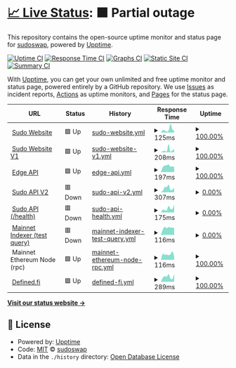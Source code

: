 # [📈 Live Status](https://sudoswap.github.io/upptime): <!--live status--> **🟧 Partial outage**

This repository contains the open-source uptime monitor and status page for [sudoswap](https://sudoswap.github.io/upptime), powered by [Upptime](https://github.com/upptime/upptime).

[![Uptime CI](https://github.com/sudoswap/upptime/workflows/Uptime%20CI/badge.svg)](https://github.com/sudoswap/upptime/actions?query=workflow%3A%22Uptime+CI%22)
[![Response Time CI](https://github.com/sudoswap/upptime/workflows/Response%20Time%20CI/badge.svg)](https://github.com/sudoswap/upptime/actions?query=workflow%3A%22Response+Time+CI%22)
[![Graphs CI](https://github.com/sudoswap/upptime/workflows/Graphs%20CI/badge.svg)](https://github.com/sudoswap/upptime/actions?query=workflow%3A%22Graphs+CI%22)
[![Static Site CI](https://github.com/sudoswap/upptime/workflows/Static%20Site%20CI/badge.svg)](https://github.com/sudoswap/upptime/actions?query=workflow%3A%22Static+Site+CI%22)
[![Summary CI](https://github.com/sudoswap/upptime/workflows/Summary%20CI/badge.svg)](https://github.com/sudoswap/upptime/actions?query=workflow%3A%22Summary+CI%22)

With [Upptime](https://upptime.js.org), you can get your own unlimited and free uptime monitor and status page, powered entirely by a GitHub repository. We use [Issues](https://github.com/sudoswap/upptime/issues) as incident reports, [Actions](https://github.com/sudoswap/upptime/actions) as uptime monitors, and [Pages](https://sudoswap.github.io/upptime) for the status page.

<!--start: status pages-->
<!-- This summary is generated by Upptime (https://github.com/upptime/upptime) -->
<!-- Do not edit this manually, your changes will be overwritten -->
<!-- prettier-ignore -->
| URL | Status | History | Response Time | Uptime |
| --- | ------ | ------- | ------------- | ------ |
| <img alt="" src="https://icons.duckduckgo.com/ip3/sudoswap.xyz.ico" height="13"> [Sudo Website](https://sudoswap.xyz) | 🟩 Up | [sudo-website.yml](https://github.com/sudoswap/upptime/commits/HEAD/history/sudo-website.yml) | <details><summary><img alt="Response time graph" src="./graphs/sudo-website/response-time-week.png" height="20"> 125ms</summary><br><a href="https://status.sudoswap.xyz/history/sudo-website"><img alt="Response time 129" src="https://img.shields.io/endpoint?url=https%3A%2F%2Fraw.githubusercontent.com%2Fsudoswap%2Fupptime%2FHEAD%2Fapi%2Fsudo-website%2Fresponse-time.json"></a><br><a href="https://status.sudoswap.xyz/history/sudo-website"><img alt="24-hour response time 62" src="https://img.shields.io/endpoint?url=https%3A%2F%2Fraw.githubusercontent.com%2Fsudoswap%2Fupptime%2FHEAD%2Fapi%2Fsudo-website%2Fresponse-time-day.json"></a><br><a href="https://status.sudoswap.xyz/history/sudo-website"><img alt="7-day response time 125" src="https://img.shields.io/endpoint?url=https%3A%2F%2Fraw.githubusercontent.com%2Fsudoswap%2Fupptime%2FHEAD%2Fapi%2Fsudo-website%2Fresponse-time-week.json"></a><br><a href="https://status.sudoswap.xyz/history/sudo-website"><img alt="30-day response time 134" src="https://img.shields.io/endpoint?url=https%3A%2F%2Fraw.githubusercontent.com%2Fsudoswap%2Fupptime%2FHEAD%2Fapi%2Fsudo-website%2Fresponse-time-month.json"></a><br><a href="https://status.sudoswap.xyz/history/sudo-website"><img alt="1-year response time 144" src="https://img.shields.io/endpoint?url=https%3A%2F%2Fraw.githubusercontent.com%2Fsudoswap%2Fupptime%2FHEAD%2Fapi%2Fsudo-website%2Fresponse-time-year.json"></a></details> | <details><summary><a href="https://status.sudoswap.xyz/history/sudo-website">100.00%</a></summary><a href="https://status.sudoswap.xyz/history/sudo-website"><img alt="All-time uptime 100.00%" src="https://img.shields.io/endpoint?url=https%3A%2F%2Fraw.githubusercontent.com%2Fsudoswap%2Fupptime%2FHEAD%2Fapi%2Fsudo-website%2Fuptime.json"></a><br><a href="https://status.sudoswap.xyz/history/sudo-website"><img alt="24-hour uptime 100.00%" src="https://img.shields.io/endpoint?url=https%3A%2F%2Fraw.githubusercontent.com%2Fsudoswap%2Fupptime%2FHEAD%2Fapi%2Fsudo-website%2Fuptime-day.json"></a><br><a href="https://status.sudoswap.xyz/history/sudo-website"><img alt="7-day uptime 100.00%" src="https://img.shields.io/endpoint?url=https%3A%2F%2Fraw.githubusercontent.com%2Fsudoswap%2Fupptime%2FHEAD%2Fapi%2Fsudo-website%2Fuptime-week.json"></a><br><a href="https://status.sudoswap.xyz/history/sudo-website"><img alt="30-day uptime 100.00%" src="https://img.shields.io/endpoint?url=https%3A%2F%2Fraw.githubusercontent.com%2Fsudoswap%2Fupptime%2FHEAD%2Fapi%2Fsudo-website%2Fuptime-month.json"></a><br><a href="https://status.sudoswap.xyz/history/sudo-website"><img alt="1-year uptime 99.99%" src="https://img.shields.io/endpoint?url=https%3A%2F%2Fraw.githubusercontent.com%2Fsudoswap%2Fupptime%2FHEAD%2Fapi%2Fsudo-website%2Fuptime-year.json"></a></details>
| <img alt="" src="https://icons.duckduckgo.com/ip3/v1.sudoswap.xyz.ico" height="13"> [Sudo Website V1](https://v1.sudoswap.xyz) | 🟩 Up | [sudo-website-v1.yml](https://github.com/sudoswap/upptime/commits/HEAD/history/sudo-website-v1.yml) | <details><summary><img alt="Response time graph" src="./graphs/sudo-website-v1/response-time-week.png" height="20"> 208ms</summary><br><a href="https://status.sudoswap.xyz/history/sudo-website-v1"><img alt="Response time 139" src="https://img.shields.io/endpoint?url=https%3A%2F%2Fraw.githubusercontent.com%2Fsudoswap%2Fupptime%2FHEAD%2Fapi%2Fsudo-website-v1%2Fresponse-time.json"></a><br><a href="https://status.sudoswap.xyz/history/sudo-website-v1"><img alt="24-hour response time 79" src="https://img.shields.io/endpoint?url=https%3A%2F%2Fraw.githubusercontent.com%2Fsudoswap%2Fupptime%2FHEAD%2Fapi%2Fsudo-website-v1%2Fresponse-time-day.json"></a><br><a href="https://status.sudoswap.xyz/history/sudo-website-v1"><img alt="7-day response time 208" src="https://img.shields.io/endpoint?url=https%3A%2F%2Fraw.githubusercontent.com%2Fsudoswap%2Fupptime%2FHEAD%2Fapi%2Fsudo-website-v1%2Fresponse-time-week.json"></a><br><a href="https://status.sudoswap.xyz/history/sudo-website-v1"><img alt="30-day response time 167" src="https://img.shields.io/endpoint?url=https%3A%2F%2Fraw.githubusercontent.com%2Fsudoswap%2Fupptime%2FHEAD%2Fapi%2Fsudo-website-v1%2Fresponse-time-month.json"></a><br><a href="https://status.sudoswap.xyz/history/sudo-website-v1"><img alt="1-year response time 139" src="https://img.shields.io/endpoint?url=https%3A%2F%2Fraw.githubusercontent.com%2Fsudoswap%2Fupptime%2FHEAD%2Fapi%2Fsudo-website-v1%2Fresponse-time-year.json"></a></details> | <details><summary><a href="https://status.sudoswap.xyz/history/sudo-website-v1">100.00%</a></summary><a href="https://status.sudoswap.xyz/history/sudo-website-v1"><img alt="All-time uptime 100.00%" src="https://img.shields.io/endpoint?url=https%3A%2F%2Fraw.githubusercontent.com%2Fsudoswap%2Fupptime%2FHEAD%2Fapi%2Fsudo-website-v1%2Fuptime.json"></a><br><a href="https://status.sudoswap.xyz/history/sudo-website-v1"><img alt="24-hour uptime 100.00%" src="https://img.shields.io/endpoint?url=https%3A%2F%2Fraw.githubusercontent.com%2Fsudoswap%2Fupptime%2FHEAD%2Fapi%2Fsudo-website-v1%2Fuptime-day.json"></a><br><a href="https://status.sudoswap.xyz/history/sudo-website-v1"><img alt="7-day uptime 100.00%" src="https://img.shields.io/endpoint?url=https%3A%2F%2Fraw.githubusercontent.com%2Fsudoswap%2Fupptime%2FHEAD%2Fapi%2Fsudo-website-v1%2Fuptime-week.json"></a><br><a href="https://status.sudoswap.xyz/history/sudo-website-v1"><img alt="30-day uptime 100.00%" src="https://img.shields.io/endpoint?url=https%3A%2F%2Fraw.githubusercontent.com%2Fsudoswap%2Fupptime%2FHEAD%2Fapi%2Fsudo-website-v1%2Fuptime-month.json"></a><br><a href="https://status.sudoswap.xyz/history/sudo-website-v1"><img alt="1-year uptime 100.00%" src="https://img.shields.io/endpoint?url=https%3A%2F%2Fraw.githubusercontent.com%2Fsudoswap%2Fupptime%2FHEAD%2Fapi%2Fsudo-website-v1%2Fuptime-year.json"></a></details>
| <img alt="" src="https://icons.duckduckgo.com/ip3/edge.sudoapi.xyz.ico" height="13"> [Edge API](https://edge.sudoapi.xyz/api/health) | 🟩 Up | [edge-api.yml](https://github.com/sudoswap/upptime/commits/HEAD/history/edge-api.yml) | <details><summary><img alt="Response time graph" src="./graphs/edge-api/response-time-week.png" height="20"> 197ms</summary><br><a href="https://status.sudoswap.xyz/history/edge-api"><img alt="Response time 206" src="https://img.shields.io/endpoint?url=https%3A%2F%2Fraw.githubusercontent.com%2Fsudoswap%2Fupptime%2FHEAD%2Fapi%2Fedge-api%2Fresponse-time.json"></a><br><a href="https://status.sudoswap.xyz/history/edge-api"><img alt="24-hour response time 144" src="https://img.shields.io/endpoint?url=https%3A%2F%2Fraw.githubusercontent.com%2Fsudoswap%2Fupptime%2FHEAD%2Fapi%2Fedge-api%2Fresponse-time-day.json"></a><br><a href="https://status.sudoswap.xyz/history/edge-api"><img alt="7-day response time 197" src="https://img.shields.io/endpoint?url=https%3A%2F%2Fraw.githubusercontent.com%2Fsudoswap%2Fupptime%2FHEAD%2Fapi%2Fedge-api%2Fresponse-time-week.json"></a><br><a href="https://status.sudoswap.xyz/history/edge-api"><img alt="30-day response time 214" src="https://img.shields.io/endpoint?url=https%3A%2F%2Fraw.githubusercontent.com%2Fsudoswap%2Fupptime%2FHEAD%2Fapi%2Fedge-api%2Fresponse-time-month.json"></a><br><a href="https://status.sudoswap.xyz/history/edge-api"><img alt="1-year response time 206" src="https://img.shields.io/endpoint?url=https%3A%2F%2Fraw.githubusercontent.com%2Fsudoswap%2Fupptime%2FHEAD%2Fapi%2Fedge-api%2Fresponse-time-year.json"></a></details> | <details><summary><a href="https://status.sudoswap.xyz/history/edge-api">100.00%</a></summary><a href="https://status.sudoswap.xyz/history/edge-api"><img alt="All-time uptime 99.99%" src="https://img.shields.io/endpoint?url=https%3A%2F%2Fraw.githubusercontent.com%2Fsudoswap%2Fupptime%2FHEAD%2Fapi%2Fedge-api%2Fuptime.json"></a><br><a href="https://status.sudoswap.xyz/history/edge-api"><img alt="24-hour uptime 100.00%" src="https://img.shields.io/endpoint?url=https%3A%2F%2Fraw.githubusercontent.com%2Fsudoswap%2Fupptime%2FHEAD%2Fapi%2Fedge-api%2Fuptime-day.json"></a><br><a href="https://status.sudoswap.xyz/history/edge-api"><img alt="7-day uptime 100.00%" src="https://img.shields.io/endpoint?url=https%3A%2F%2Fraw.githubusercontent.com%2Fsudoswap%2Fupptime%2FHEAD%2Fapi%2Fedge-api%2Fuptime-week.json"></a><br><a href="https://status.sudoswap.xyz/history/edge-api"><img alt="30-day uptime 100.00%" src="https://img.shields.io/endpoint?url=https%3A%2F%2Fraw.githubusercontent.com%2Fsudoswap%2Fupptime%2FHEAD%2Fapi%2Fedge-api%2Fuptime-month.json"></a><br><a href="https://status.sudoswap.xyz/history/edge-api"><img alt="1-year uptime 99.99%" src="https://img.shields.io/endpoint?url=https%3A%2F%2Fraw.githubusercontent.com%2Fsudoswap%2Fupptime%2FHEAD%2Fapi%2Fedge-api%2Fuptime-year.json"></a></details>
| <img alt="" src="https://icons.duckduckgo.com/ip3/v2.sudoapi.xyz.ico" height="13"> [Sudo API V2](https://v2.sudoapi.xyz/app/status) | 🟥 Down | [sudo-api-v2.yml](https://github.com/sudoswap/upptime/commits/HEAD/history/sudo-api-v2.yml) | <details><summary><img alt="Response time graph" src="./graphs/sudo-api-v2/response-time-week.png" height="20"> 307ms</summary><br><a href="https://status.sudoswap.xyz/history/sudo-api-v2"><img alt="Response time 1406" src="https://img.shields.io/endpoint?url=https%3A%2F%2Fraw.githubusercontent.com%2Fsudoswap%2Fupptime%2FHEAD%2Fapi%2Fsudo-api-v2%2Fresponse-time.json"></a><br><a href="https://status.sudoswap.xyz/history/sudo-api-v2"><img alt="24-hour response time 342" src="https://img.shields.io/endpoint?url=https%3A%2F%2Fraw.githubusercontent.com%2Fsudoswap%2Fupptime%2FHEAD%2Fapi%2Fsudo-api-v2%2Fresponse-time-day.json"></a><br><a href="https://status.sudoswap.xyz/history/sudo-api-v2"><img alt="7-day response time 307" src="https://img.shields.io/endpoint?url=https%3A%2F%2Fraw.githubusercontent.com%2Fsudoswap%2Fupptime%2FHEAD%2Fapi%2Fsudo-api-v2%2Fresponse-time-week.json"></a><br><a href="https://status.sudoswap.xyz/history/sudo-api-v2"><img alt="30-day response time 274" src="https://img.shields.io/endpoint?url=https%3A%2F%2Fraw.githubusercontent.com%2Fsudoswap%2Fupptime%2FHEAD%2Fapi%2Fsudo-api-v2%2Fresponse-time-month.json"></a><br><a href="https://status.sudoswap.xyz/history/sudo-api-v2"><img alt="1-year response time 1777" src="https://img.shields.io/endpoint?url=https%3A%2F%2Fraw.githubusercontent.com%2Fsudoswap%2Fupptime%2FHEAD%2Fapi%2Fsudo-api-v2%2Fresponse-time-year.json"></a></details> | <details><summary><a href="https://status.sudoswap.xyz/history/sudo-api-v2">0.00%</a></summary><a href="https://status.sudoswap.xyz/history/sudo-api-v2"><img alt="All-time uptime 75.12%" src="https://img.shields.io/endpoint?url=https%3A%2F%2Fraw.githubusercontent.com%2Fsudoswap%2Fupptime%2FHEAD%2Fapi%2Fsudo-api-v2%2Fuptime.json"></a><br><a href="https://status.sudoswap.xyz/history/sudo-api-v2"><img alt="24-hour uptime 0.00%" src="https://img.shields.io/endpoint?url=https%3A%2F%2Fraw.githubusercontent.com%2Fsudoswap%2Fupptime%2FHEAD%2Fapi%2Fsudo-api-v2%2Fuptime-day.json"></a><br><a href="https://status.sudoswap.xyz/history/sudo-api-v2"><img alt="7-day uptime 0.00%" src="https://img.shields.io/endpoint?url=https%3A%2F%2Fraw.githubusercontent.com%2Fsudoswap%2Fupptime%2FHEAD%2Fapi%2Fsudo-api-v2%2Fuptime-week.json"></a><br><a href="https://status.sudoswap.xyz/history/sudo-api-v2"><img alt="30-day uptime 0.00%" src="https://img.shields.io/endpoint?url=https%3A%2F%2Fraw.githubusercontent.com%2Fsudoswap%2Fupptime%2FHEAD%2Fapi%2Fsudo-api-v2%2Fuptime-month.json"></a><br><a href="https://status.sudoswap.xyz/history/sudo-api-v2"><img alt="1-year uptime 49.26%" src="https://img.shields.io/endpoint?url=https%3A%2F%2Fraw.githubusercontent.com%2Fsudoswap%2Fupptime%2FHEAD%2Fapi%2Fsudo-api-v2%2Fuptime-year.json"></a></details>
| <img alt="" src="https://icons.duckduckgo.com/ip3/sudoapi.xyz.ico" height="13"> [Sudo API (/health)](https://sudoapi.xyz/v1/health) | 🟥 Down | [sudo-api-health.yml](https://github.com/sudoswap/upptime/commits/HEAD/history/sudo-api-health.yml) | <details><summary><img alt="Response time graph" src="./graphs/sudo-api-health/response-time-week.png" height="20"> 175ms</summary><br><a href="https://status.sudoswap.xyz/history/sudo-api-health"><img alt="Response time 1234" src="https://img.shields.io/endpoint?url=https%3A%2F%2Fraw.githubusercontent.com%2Fsudoswap%2Fupptime%2FHEAD%2Fapi%2Fsudo-api-health%2Fresponse-time.json"></a><br><a href="https://status.sudoswap.xyz/history/sudo-api-health"><img alt="24-hour response time 99" src="https://img.shields.io/endpoint?url=https%3A%2F%2Fraw.githubusercontent.com%2Fsudoswap%2Fupptime%2FHEAD%2Fapi%2Fsudo-api-health%2Fresponse-time-day.json"></a><br><a href="https://status.sudoswap.xyz/history/sudo-api-health"><img alt="7-day response time 175" src="https://img.shields.io/endpoint?url=https%3A%2F%2Fraw.githubusercontent.com%2Fsudoswap%2Fupptime%2FHEAD%2Fapi%2Fsudo-api-health%2Fresponse-time-week.json"></a><br><a href="https://status.sudoswap.xyz/history/sudo-api-health"><img alt="30-day response time 156" src="https://img.shields.io/endpoint?url=https%3A%2F%2Fraw.githubusercontent.com%2Fsudoswap%2Fupptime%2FHEAD%2Fapi%2Fsudo-api-health%2Fresponse-time-month.json"></a><br><a href="https://status.sudoswap.xyz/history/sudo-api-health"><img alt="1-year response time 1221" src="https://img.shields.io/endpoint?url=https%3A%2F%2Fraw.githubusercontent.com%2Fsudoswap%2Fupptime%2FHEAD%2Fapi%2Fsudo-api-health%2Fresponse-time-year.json"></a></details> | <details><summary><a href="https://status.sudoswap.xyz/history/sudo-api-health">0.00%</a></summary><a href="https://status.sudoswap.xyz/history/sudo-api-health"><img alt="All-time uptime 89.94%" src="https://img.shields.io/endpoint?url=https%3A%2F%2Fraw.githubusercontent.com%2Fsudoswap%2Fupptime%2FHEAD%2Fapi%2Fsudo-api-health%2Fuptime.json"></a><br><a href="https://status.sudoswap.xyz/history/sudo-api-health"><img alt="24-hour uptime 0.00%" src="https://img.shields.io/endpoint?url=https%3A%2F%2Fraw.githubusercontent.com%2Fsudoswap%2Fupptime%2FHEAD%2Fapi%2Fsudo-api-health%2Fuptime-day.json"></a><br><a href="https://status.sudoswap.xyz/history/sudo-api-health"><img alt="7-day uptime 0.00%" src="https://img.shields.io/endpoint?url=https%3A%2F%2Fraw.githubusercontent.com%2Fsudoswap%2Fupptime%2FHEAD%2Fapi%2Fsudo-api-health%2Fuptime-week.json"></a><br><a href="https://status.sudoswap.xyz/history/sudo-api-health"><img alt="30-day uptime 0.00%" src="https://img.shields.io/endpoint?url=https%3A%2F%2Fraw.githubusercontent.com%2Fsudoswap%2Fupptime%2FHEAD%2Fapi%2Fsudo-api-health%2Fuptime-month.json"></a><br><a href="https://status.sudoswap.xyz/history/sudo-api-health"><img alt="1-year uptime 77.50%" src="https://img.shields.io/endpoint?url=https%3A%2F%2Fraw.githubusercontent.com%2Fsudoswap%2Fupptime%2FHEAD%2Fapi%2Fsudo-api-health%2Fuptime-year.json"></a></details>
| <img alt="" src="https://icons.duckduckgo.com/ip3/ecstatic-armor-380509.uw.r.appspot.com.ico" height="13"> [Mainnet Indexer (test query)](https://ecstatic-armor-380509.uw.r.appspot.com/status) | 🟥 Down | [mainnet-indexer-test-query.yml](https://github.com/sudoswap/upptime/commits/HEAD/history/mainnet-indexer-test-query.yml) | <details><summary><img alt="Response time graph" src="./graphs/mainnet-indexer-test-query/response-time-week.png" height="20"> 116ms</summary><br><a href="https://status.sudoswap.xyz/history/mainnet-indexer-test-query"><img alt="Response time 246" src="https://img.shields.io/endpoint?url=https%3A%2F%2Fraw.githubusercontent.com%2Fsudoswap%2Fupptime%2FHEAD%2Fapi%2Fmainnet-indexer-test-query%2Fresponse-time.json"></a><br><a href="https://status.sudoswap.xyz/history/mainnet-indexer-test-query"><img alt="24-hour response time 124" src="https://img.shields.io/endpoint?url=https%3A%2F%2Fraw.githubusercontent.com%2Fsudoswap%2Fupptime%2FHEAD%2Fapi%2Fmainnet-indexer-test-query%2Fresponse-time-day.json"></a><br><a href="https://status.sudoswap.xyz/history/mainnet-indexer-test-query"><img alt="7-day response time 116" src="https://img.shields.io/endpoint?url=https%3A%2F%2Fraw.githubusercontent.com%2Fsudoswap%2Fupptime%2FHEAD%2Fapi%2Fmainnet-indexer-test-query%2Fresponse-time-week.json"></a><br><a href="https://status.sudoswap.xyz/history/mainnet-indexer-test-query"><img alt="30-day response time 117" src="https://img.shields.io/endpoint?url=https%3A%2F%2Fraw.githubusercontent.com%2Fsudoswap%2Fupptime%2FHEAD%2Fapi%2Fmainnet-indexer-test-query%2Fresponse-time-month.json"></a><br><a href="https://status.sudoswap.xyz/history/mainnet-indexer-test-query"><img alt="1-year response time 277" src="https://img.shields.io/endpoint?url=https%3A%2F%2Fraw.githubusercontent.com%2Fsudoswap%2Fupptime%2FHEAD%2Fapi%2Fmainnet-indexer-test-query%2Fresponse-time-year.json"></a></details> | <details><summary><a href="https://status.sudoswap.xyz/history/mainnet-indexer-test-query">0.00%</a></summary><a href="https://status.sudoswap.xyz/history/mainnet-indexer-test-query"><img alt="All-time uptime 78.69%" src="https://img.shields.io/endpoint?url=https%3A%2F%2Fraw.githubusercontent.com%2Fsudoswap%2Fupptime%2FHEAD%2Fapi%2Fmainnet-indexer-test-query%2Fuptime.json"></a><br><a href="https://status.sudoswap.xyz/history/mainnet-indexer-test-query"><img alt="24-hour uptime 0.00%" src="https://img.shields.io/endpoint?url=https%3A%2F%2Fraw.githubusercontent.com%2Fsudoswap%2Fupptime%2FHEAD%2Fapi%2Fmainnet-indexer-test-query%2Fuptime-day.json"></a><br><a href="https://status.sudoswap.xyz/history/mainnet-indexer-test-query"><img alt="7-day uptime 0.00%" src="https://img.shields.io/endpoint?url=https%3A%2F%2Fraw.githubusercontent.com%2Fsudoswap%2Fupptime%2FHEAD%2Fapi%2Fmainnet-indexer-test-query%2Fuptime-week.json"></a><br><a href="https://status.sudoswap.xyz/history/mainnet-indexer-test-query"><img alt="30-day uptime 0.00%" src="https://img.shields.io/endpoint?url=https%3A%2F%2Fraw.githubusercontent.com%2Fsudoswap%2Fupptime%2FHEAD%2Fapi%2Fmainnet-indexer-test-query%2Fuptime-month.json"></a><br><a href="https://status.sudoswap.xyz/history/mainnet-indexer-test-query"><img alt="1-year uptime 52.48%" src="https://img.shields.io/endpoint?url=https%3A%2F%2Fraw.githubusercontent.com%2Fsudoswap%2Fupptime%2FHEAD%2Fapi%2Fmainnet-indexer-test-query%2Fuptime-year.json"></a></details>
| <img alt="" src="https://icons.duckduckgo.com/ip3/eth-mainnet.g.alchemy.com.ico" height="13"> Mainnet Ethereum Node (rpc) | 🟩 Up | [mainnet-ethereum-node-rpc.yml](https://github.com/sudoswap/upptime/commits/HEAD/history/mainnet-ethereum-node-rpc.yml) | <details><summary><img alt="Response time graph" src="./graphs/mainnet-ethereum-node-rpc/response-time-week.png" height="20"> 116ms</summary><br><a href="https://status.sudoswap.xyz/history/mainnet-ethereum-node-rpc"><img alt="Response time 164" src="https://img.shields.io/endpoint?url=https%3A%2F%2Fraw.githubusercontent.com%2Fsudoswap%2Fupptime%2FHEAD%2Fapi%2Fmainnet-ethereum-node-rpc%2Fresponse-time.json"></a><br><a href="https://status.sudoswap.xyz/history/mainnet-ethereum-node-rpc"><img alt="24-hour response time 160" src="https://img.shields.io/endpoint?url=https%3A%2F%2Fraw.githubusercontent.com%2Fsudoswap%2Fupptime%2FHEAD%2Fapi%2Fmainnet-ethereum-node-rpc%2Fresponse-time-day.json"></a><br><a href="https://status.sudoswap.xyz/history/mainnet-ethereum-node-rpc"><img alt="7-day response time 116" src="https://img.shields.io/endpoint?url=https%3A%2F%2Fraw.githubusercontent.com%2Fsudoswap%2Fupptime%2FHEAD%2Fapi%2Fmainnet-ethereum-node-rpc%2Fresponse-time-week.json"></a><br><a href="https://status.sudoswap.xyz/history/mainnet-ethereum-node-rpc"><img alt="30-day response time 132" src="https://img.shields.io/endpoint?url=https%3A%2F%2Fraw.githubusercontent.com%2Fsudoswap%2Fupptime%2FHEAD%2Fapi%2Fmainnet-ethereum-node-rpc%2Fresponse-time-month.json"></a><br><a href="https://status.sudoswap.xyz/history/mainnet-ethereum-node-rpc"><img alt="1-year response time 163" src="https://img.shields.io/endpoint?url=https%3A%2F%2Fraw.githubusercontent.com%2Fsudoswap%2Fupptime%2FHEAD%2Fapi%2Fmainnet-ethereum-node-rpc%2Fresponse-time-year.json"></a></details> | <details><summary><a href="https://status.sudoswap.xyz/history/mainnet-ethereum-node-rpc">100.00%</a></summary><a href="https://status.sudoswap.xyz/history/mainnet-ethereum-node-rpc"><img alt="All-time uptime 75.81%" src="https://img.shields.io/endpoint?url=https%3A%2F%2Fraw.githubusercontent.com%2Fsudoswap%2Fupptime%2FHEAD%2Fapi%2Fmainnet-ethereum-node-rpc%2Fuptime.json"></a><br><a href="https://status.sudoswap.xyz/history/mainnet-ethereum-node-rpc"><img alt="24-hour uptime 100.00%" src="https://img.shields.io/endpoint?url=https%3A%2F%2Fraw.githubusercontent.com%2Fsudoswap%2Fupptime%2FHEAD%2Fapi%2Fmainnet-ethereum-node-rpc%2Fuptime-day.json"></a><br><a href="https://status.sudoswap.xyz/history/mainnet-ethereum-node-rpc"><img alt="7-day uptime 100.00%" src="https://img.shields.io/endpoint?url=https%3A%2F%2Fraw.githubusercontent.com%2Fsudoswap%2Fupptime%2FHEAD%2Fapi%2Fmainnet-ethereum-node-rpc%2Fuptime-week.json"></a><br><a href="https://status.sudoswap.xyz/history/mainnet-ethereum-node-rpc"><img alt="30-day uptime 100.00%" src="https://img.shields.io/endpoint?url=https%3A%2F%2Fraw.githubusercontent.com%2Fsudoswap%2Fupptime%2FHEAD%2Fapi%2Fmainnet-ethereum-node-rpc%2Fuptime-month.json"></a><br><a href="https://status.sudoswap.xyz/history/mainnet-ethereum-node-rpc"><img alt="1-year uptime 78.13%" src="https://img.shields.io/endpoint?url=https%3A%2F%2Fraw.githubusercontent.com%2Fsudoswap%2Fupptime%2FHEAD%2Fapi%2Fmainnet-ethereum-node-rpc%2Fuptime-year.json"></a></details>
| <img alt="" src="https://icons.duckduckgo.com/ip3/graph.codex.io.ico" height="13"> [Defined.fi](https://graph.codex.io/graphql) | 🟩 Up | [defined-fi.yml](https://github.com/sudoswap/upptime/commits/HEAD/history/defined-fi.yml) | <details><summary><img alt="Response time graph" src="./graphs/defined-fi/response-time-week.png" height="20"> 289ms</summary><br><a href="https://status.sudoswap.xyz/history/defined-fi"><img alt="Response time 323" src="https://img.shields.io/endpoint?url=https%3A%2F%2Fraw.githubusercontent.com%2Fsudoswap%2Fupptime%2FHEAD%2Fapi%2Fdefined-fi%2Fresponse-time.json"></a><br><a href="https://status.sudoswap.xyz/history/defined-fi"><img alt="24-hour response time 222" src="https://img.shields.io/endpoint?url=https%3A%2F%2Fraw.githubusercontent.com%2Fsudoswap%2Fupptime%2FHEAD%2Fapi%2Fdefined-fi%2Fresponse-time-day.json"></a><br><a href="https://status.sudoswap.xyz/history/defined-fi"><img alt="7-day response time 289" src="https://img.shields.io/endpoint?url=https%3A%2F%2Fraw.githubusercontent.com%2Fsudoswap%2Fupptime%2FHEAD%2Fapi%2Fdefined-fi%2Fresponse-time-week.json"></a><br><a href="https://status.sudoswap.xyz/history/defined-fi"><img alt="30-day response time 331" src="https://img.shields.io/endpoint?url=https%3A%2F%2Fraw.githubusercontent.com%2Fsudoswap%2Fupptime%2FHEAD%2Fapi%2Fdefined-fi%2Fresponse-time-month.json"></a><br><a href="https://status.sudoswap.xyz/history/defined-fi"><img alt="1-year response time 323" src="https://img.shields.io/endpoint?url=https%3A%2F%2Fraw.githubusercontent.com%2Fsudoswap%2Fupptime%2FHEAD%2Fapi%2Fdefined-fi%2Fresponse-time-year.json"></a></details> | <details><summary><a href="https://status.sudoswap.xyz/history/defined-fi">100.00%</a></summary><a href="https://status.sudoswap.xyz/history/defined-fi"><img alt="All-time uptime 100.00%" src="https://img.shields.io/endpoint?url=https%3A%2F%2Fraw.githubusercontent.com%2Fsudoswap%2Fupptime%2FHEAD%2Fapi%2Fdefined-fi%2Fuptime.json"></a><br><a href="https://status.sudoswap.xyz/history/defined-fi"><img alt="24-hour uptime 100.00%" src="https://img.shields.io/endpoint?url=https%3A%2F%2Fraw.githubusercontent.com%2Fsudoswap%2Fupptime%2FHEAD%2Fapi%2Fdefined-fi%2Fuptime-day.json"></a><br><a href="https://status.sudoswap.xyz/history/defined-fi"><img alt="7-day uptime 100.00%" src="https://img.shields.io/endpoint?url=https%3A%2F%2Fraw.githubusercontent.com%2Fsudoswap%2Fupptime%2FHEAD%2Fapi%2Fdefined-fi%2Fuptime-week.json"></a><br><a href="https://status.sudoswap.xyz/history/defined-fi"><img alt="30-day uptime 100.00%" src="https://img.shields.io/endpoint?url=https%3A%2F%2Fraw.githubusercontent.com%2Fsudoswap%2Fupptime%2FHEAD%2Fapi%2Fdefined-fi%2Fuptime-month.json"></a><br><a href="https://status.sudoswap.xyz/history/defined-fi"><img alt="1-year uptime 100.00%" src="https://img.shields.io/endpoint?url=https%3A%2F%2Fraw.githubusercontent.com%2Fsudoswap%2Fupptime%2FHEAD%2Fapi%2Fdefined-fi%2Fuptime-year.json"></a></details>

<!--end: status pages-->

[**Visit our status website →**](https://sudoswap.github.io/upptime)

## 📄 License

- Powered by: [Upptime](https://github.com/upptime/upptime)
- Code: [MIT](./LICENSE) © [sudoswap](https://sudoswap.github.io/upptime)
- Data in the `./history` directory: [Open Database License](https://opendatacommons.org/licenses/odbl/1-0/)
